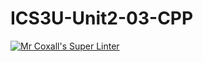 # ICS3U-Unit2-03-CPP

[![Mr Coxall's Super Linter](https://github.com/Evgeny-Vovk/ICS3U-Unit2-03-CPP/workflows/Mr%20Coxall's%20Super%20Linter/badge.svg)](https://github.com/Evgeny-Vovk/ICS3U-Unit2-03-CPP/actions)
